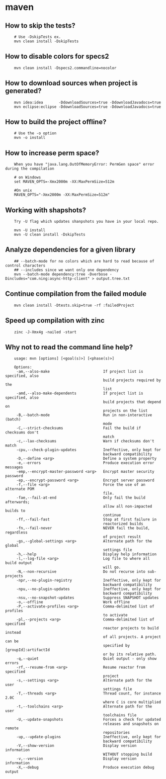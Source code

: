 # maven

## How to skip the tests?

        # Use -DskipTests ex.
        mvn clean install -DskipTests
        
## How to disable colors for specs2

        mvn clean install -Dspecs2.commandline=nocolor

## How to download sources when project is generated?

        mvn idea:idea       -DdownloadSources=true -DdownloadJavadocs=true
        mvn eclipse:eclipse -DdownloadSources=true -DdownloadJavadocs=true

## How to build the project offline?

        # Use the -o option
        mvn -o install


## How to increase perm space?

        When you have "java.lang.OutOfMemoryError: PermGen space" error during the compilation

        # on Windows
        set MAVEN_OPTS=-Xmx2000m -XX:MaxPermSize=512m

        #On unix
        MAVEN_OPTS="-Xmx2000m -XX:MaxPermSize=512m"


## Working with shapshots?

        Try -U flag which updates shanpshots you have in your local repo.

        mvn -U install
        mvn -U clean install -DskipTests

## Analyze dependencies for a given library

        ## --batch-mode for no colors which are hard to read because of control characters 
        ## --includes since we want only one dependency
        mvn --batch-mode dependency:tree -Dverbose -Dincludes="com.ning:async-http-client" > output.tree.txt

## Continue compilation from the failed module 
        
        mvn clean install -Dtests.skip=true -rf :failedProject

## Speed up compilation with zinc

        zinc -J-Xmx4g -nailed -start

## Why not to read the command line help?

        usage: mvn [options] [<goal(s)>] [<phase(s)>]

        Options:
         -am,--also-make                        If project list is specified, also
                                                build projects required by the
                                                list
         -amd,--also-make-dependents            If project list is specified, also
                                                build projects that depend on
                                                projects on the list
         -B,--batch-mode                        Run in non-interactive (batch)
                                                mode
         -C,--strict-checksums                  Fail the build if checksums don't
                                                match
         -c,--lax-checksums                     Warn if checksums don't match
         -cpu,--check-plugin-updates            Ineffective, only kept for
                                                backward compatibility
         -D,--define <arg>                      Define a system property
         -e,--errors                            Produce execution error messages
         -emp,--encrypt-master-password <arg>   Encrypt master security password
         -ep,--encrypt-password <arg>           Encrypt server password
         -f,--file <arg>                        Force the use of an alternate POM
                                                file.
         -fae,--fail-at-end                     Only fail the build afterwards;
                                                allow all non-impacted builds to
                                                continue
         -ff,--fail-fast                        Stop at first failure in
                                                reactorized builds
         -fn,--fail-never                       NEVER fail the build, regardless
                                                of project result
         -gs,--global-settings <arg>            Alternate path for the global
                                                settings file
         -h,--help                              Display help information
         -l,--log-file <arg>                    Log file to where all build output
                                                will go.
         -N,--non-recursive                     Do not recurse into sub-projects
         -npr,--no-plugin-registry              Ineffective, only kept for
                                                backward compatibility
         -npu,--no-plugin-updates               Ineffective, only kept for
                                                backward compatibility
         -nsu,--no-snapshot-updates             Suppress SNAPSHOT updates
         -o,--offline                           Work offline
         -P,--activate-profiles <arg>           Comma-delimited list of profiles
                                                to activate
         -pl,--projects <arg>                   Comma-delimited list of specified
                                                reactor projects to build instead
                                                of all projects. A project can be
                                                specified by [groupId]:artifactId
                                                or by its relative path.
         -q,--quiet                             Quiet output - only show errors
         -rf,--resume-from <arg>                Resume reactor from specified
                                                project
         -s,--settings <arg>                    Alternate path for the user
                                                settings file
         -T,--threads <arg>                     Thread count, for instance 2.0C
                                                where C is core multiplied
         -t,--toolchains <arg>                  Alternate path for the user
                                                toolchains file
         -U,--update-snapshots                  Forces a check for updated
                                                releases and snapshots on remote
                                                repositories
         -up,--update-plugins                   Ineffective, only kept for
                                                backward compatibility
         -V,--show-version                      Display version information
                                                WITHOUT stopping build
         -v,--version                           Display version information
         -X,--debug                             Produce execution debug output
